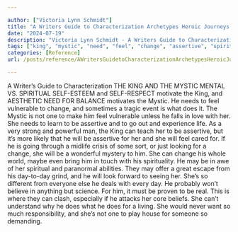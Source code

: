 ```yaml
---

author: ["Victoria Lynn Schmidt"]
title: "A Writers Guide to Characterization Archetypes Heroic Journeys and Other Elements of Dynamic Character Development - part0010_split_065.html"
date: "2024-07-19"
description: "Victoria Lynn Schmidt - A Writers Guide to Characterization Archetypes Heroic Journeys and Other Elements of Dynamic Character Development"
tags: ["king", "mystic", "need", "feel", "change", "assertive", "spiritual", "vulnerable", "one", "may", "writer", "guide", "characterization", "mental", "v", "motivate", "aesthetic", "balance", "motivates", "sometimes", "tragic", "event", "make", "unless", "fall"]
categories: [Reference]
url: /posts/reference/AWritersGuidetoCharacterizationArchetypesHeroicJourneysandOtherElementsofDynamicCharacterDevelopment-part0010split065html

---
```



A Writer’s Guide to Characterization
 THE KING AND THE MYSTIC
MENTAL VS. SPIRITUAL
SELF-ESTEEM and SELF-RESPECT motivate the King, and AESTHETIC NEED FOR BALANCE motivates the Mystic. He needs to feel vulnerable to change, and sometimes a tragic event is what does it. The Mystic is not one to make him feel vulnerable unless he falls in love with her.
She needs to learn to be assertive and to go out and experience life. As a very strong and powerful man, the King can teach her to be assertive, but it’s more likely that he will be assertive for her and she will feel cared for.
If he is going through a midlife crisis of some sort, or just looking for a change, she will be a wonderful mystery to him. She can change his whole world, maybe even bring him in touch with his spirituality.
He may be in awe of her spiritual and paranormal abilities. They may offer a great escape from his day-to-day grind, and he will look forward to seeing her. She’s so different from everyone else he deals with every day.
He probably won’t believe in anything but science. For him, it must be proven to be real. This is where they can clash, especially if he attacks her core beliefs. She can’t understand why he does what he does for a living. She would never want so much responsibility, and she’s not one to play house for someone so demanding.
